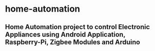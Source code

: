 # home-automation
## Home Automation project to control Electronic Appliances using Android Application, Raspberry-Pi, Zigbee Modules and Arduino
